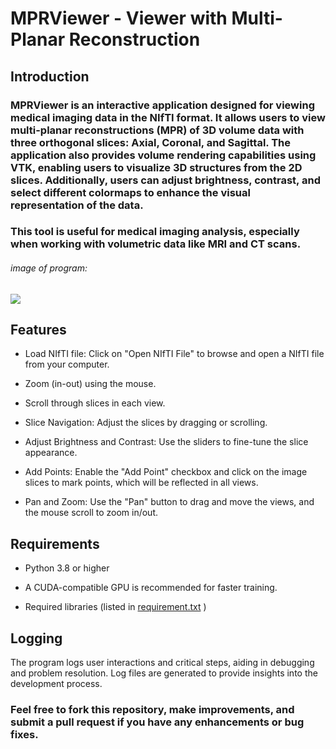 # MPRViewer - Viewer with Multi-Planar Reconstruction
## Introduction
### MPRViewer is an interactive application designed for viewing medical imaging data in the NIfTI format. It allows users to view multi-planar reconstructions (MPR) of 3D volume data with three orthogonal slices: Axial, Coronal, and Sagittal. The application also provides volume rendering capabilities using VTK, enabling users to visualize 3D structures from the 2D slices. Additionally, users can adjust brightness, contrast, and select different colormaps to enhance the visual representation of the data.
### This tool is useful for medical imaging analysis, especially when working with volumetric data like MRI and CT scans.

###### image of program:
<div>
  <img src ="https://github.com/user-attachments/assets/79e00f80-d20a-44ea-b7e1-02f4884fa4e3" >
</div>

## Features
- Load NIfTI file: Click on "Open NIfTI File" to browse and open a NIfTI file from your computer.

- Zoom (in-out) using the mouse.

- Scroll through slices in each view.

- Slice Navigation: Adjust the slices by dragging or scrolling.

- Adjust Brightness and Contrast: Use the sliders to fine-tune the slice appearance.

- Add Points: Enable the "Add Point" checkbox and click on the image slices to mark points, which will be reflected in all views.

- Pan and Zoom: Use the "Pan" button to drag and move the views, and the mouse scroll to zoom in/out.



## Requirements

- Python 3.8 or higher

- A CUDA-compatible GPU is recommended for faster training.

- Required libraries (listed in [requirement.txt](https://github.com/ziad0nassif/MPRViewer/blob/3eed246afeb3e14bb025fcab0a09f595ba1815a1/requirements.txt) )



## Logging
The program logs user interactions and critical steps, aiding in debugging and problem resolution. Log files are generated to provide insights into the development process.

### Feel free to fork this repository, make improvements, and submit a pull request if you have any enhancements or bug fixes.
